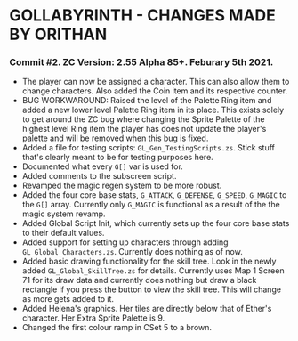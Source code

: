 # GOLLABYRINTH - CHANGES MADE BY ORITHAN


### Commit #2. ZC Version: 2.55 Alpha 85+. Feburary 5th 2021.

- The player can now be assigned a character. This can also allow them to change characters. Also added the Coin item and its respective counter.
- BUG WORKWAROUND: Raised the level of the Palette Ring item and added a new lower level Palette Ring item in its place. This exists solely to get around the ZC bug where changing the Sprite Palette of the highest level Ring item the player has does not update the player's palette and will be removed when this bug is fixed.
- Added a file for testing scripts: `GL_Gen_TestingScripts.zs`. Stick stuff that's clearly meant to be for testing purposes here.
- Documented what every `G[]` var is used for.
- Added comments to the subscreen script.
- Revamped the magic regen system to be more robust.
- Added the four core base stats, `G_ATTACK`, `G_DEFENSE`, `G_SPEED`, `G_MAGIC` to the `G[]` array. Currently only `G_MAGIC` is functional as a result of the the magic system revamp.
- Added Global Script Init, which currently sets up the four core base stats to their default values.
- Added support for setting up characters through adding `GL_Global_Characters.zs`. Currently does nothing as of now.
- Added basic drawing functionality for the skill tree. Look in the newly added `GL_Global_SkillTree.zs` for details. Currently uses Map 1 Screen 71 for its draw data and currently does nothing but draw a black rectangle if you press the button to view the skill tree. This will change as more gets added to it.
- Added Helena's graphics. Her tiles are directly below that of Ether's character. Her Extra Sprite Palette is 9.
- Changed the first colour ramp in CSet 5 to a brown.